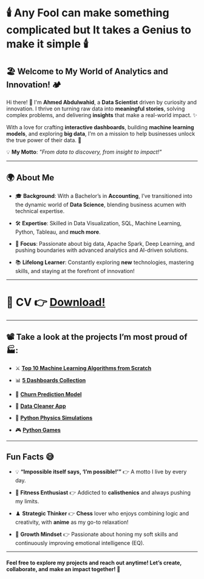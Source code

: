 # 🕯️ Any Fool can make something **complicated** but It takes a Genius to make it simple 🕯️

## 🏖️ Welcome to My World of Analytics and Innovation! 🏕️    

Hi there! 👋 I'm **Ahmed Abdulwahid**, a **Data Scientist** driven by curiosity and innovation. I thrive on turning raw data into **meaningful stories**, solving complex problems, and delivering **insights** that make a real-world impact. ✨  

With a love for crafting **interactive dashboards**, building **machine learning models**, and exploring **big data**, I’m on a mission to help businesses unlock the true power of their data. 🚀  

💡 **My Motto**: *"From data to discovery, from insight to impact!"*  


---

## 🌍 About Me

- 🎓 **Background**: With a Bachelor’s in **Accounting**, I’ve transitioned into the dynamic world of **Data Science**, blending business acumen with technical expertise.
    
- 🛠️ **Expertise**: Skilled in Data Visualization, SQL, Machine Learning, Python, Tableau, and **much more**.
  
- 🎯 **Focus**: Passionate about big data, Apache Spark, Deep Learning, and pushing boundaries with advanced analytics and AI-driven solutions.
  
- 📚 **Lifelong Learner**: Constantly exploring **new** technologies, mastering skills, and staying at the forefront of innovation! 

---


# 📄 **CV** 👉 [Download!](https://github.com/user-attachments/files/18050987/Resume.pdf)


---

## 📽️ Take a look at the projects I’m most proud of 🏭:  
 
- ⚔️ [**Top 10 Machine Learning Algorithms from Scratch**](https://github.com/AhmedAbdulWahid-Data/Top_10_ML_Algorithms)
  
- 📊 [**5 Dashboards Collection**](https://github.com/AhmedAbdulWahid-Data/Top_5_Dashboards)
  
- 🤖 [**Churn Prediction Model**](https://github.com/AhmedAbdulWahid-Data/Customer_Churn_Prediction)
  
- 🧼 [**Data Cleaner App**](https://github.com/AhmedAbdulWahid-Data/Data_Cleaner_app)

- 🔭 [**Python Physics Simulations**](https://github.com/AhmedAbdulWahid-Data/Python_Physics)
  
- 🎮 [**Python Games**](https://github.com/AhmedAbdulWahid-Data/Python_Games)

  
---

## Fun Facts 😅 

- 💡 **“Impossible itself says, ‘I’m possible!’”** 👉 A motto I live by every day.
  
- 🤸 **Fitness Enthusiast** 👉 Addicted to **calisthenics** and always pushing my limits.
  
- ♟️ **Strategic Thinker** 👉 **Chess** lover who enjoys combining logic and creativity, with **anime** as my go-to relaxation!
  
- 🌱 **Growth Mindset** 👉 Passionate about honing my soft skills and continuously improving emotional intelligence (EQ).

---

#### Feel free to explore my projects and reach out anytime! Let’s create, collaborate, and make an impact together! 💪  
